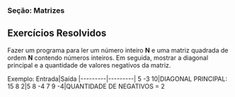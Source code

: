 ### Seção: Matrizes
## Exercícios Resolvidos


Fazer um programa para ler um número inteiro **N** e    uma matriz quadrada de ordem **N** contendo números inteiros. Em seguida, mostrar a diagonal principal e a quantidade de valores negativos da matriz.

Exemplo:
Entrada|Saída
|---------|---------|
5 -3 10|DIAGONAL PRINCIPAL:
15 8 2|5 8 -4
7 9 -4|QUANTIDADE DE NEGATIVOS = 2   